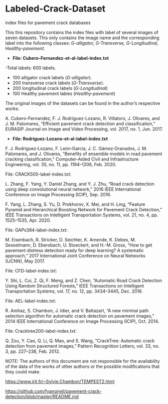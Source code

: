 # Labeled-Crack-Dataset
index files for pavement crack databases

This this repository contains the index files with label of several images of seven datasets. This only contains the image name and the corresponding label into the following classes: *G-alligator, G-Transverse, G-Longitudinal, Healthy-pavement*.


* **File: Cubero-Fernandez-et-al-label-index.txt**

-Total labels: 600 labels.
  - 100 alligator crack labels (*G-alligator*).
  - 200 transverse crack labels (*G-Transverse*).
  - 200 longitudinal crack labels (*G-Longitudinal*)
  - 100 Healthy pavement lables (*Healthy-pavement*)

The original images of the datasets can be found in the author’s respective works: 

A. Cubero-Fernandez, F. J. Rodriguez-Lozano, R. Villatoro, J. Olivares, and J. M. Palomares, “Efficient pavement crack detection and classification,” EURASIP Journal on Image and Video Processing, vol. 2017, no. 1, Jun. 2017.


* **File: Rodriguez-Lozano-et-al-label-index.txt**

F. J. Rodriguez‐Lozano, F. León‐García, J. C. Gámez‐Granados, J. M. Palomares, and J. Olivares, “Benefits of ensemble models in road pavement cracking classification,” Computer-Aided Civil and Infrastructure Engineering, vol. 35, no. 11, pp. 1194–1208, Feb. 2020.


File: CRACK500-label-index.txt: 

L. Zhang, F. Yang, Y. Daniel Zhang, and Y. J. Zhu, “Road crack detection using deep convolutional neural network,” 2016 IEEE International Conference on Image Processing (ICIP), Sep. 2016.

F. Yang, L. Zhang, S. Yu, D. Prokhorov, X. Mei, and H. Ling, “Feature Pyramid and Hierarchical Boosting Network for Pavement Crack Detection,” IEEE Transactions on Intelligent Transportation Systems, vol. 21, no. 4, pp. 1525–1535, Apr. 2020.

File: GAPs384-label-index.txt:  

M. Eisenbach, R. Stricker, D. Seichter, K. Amende, K. Debes, M. Sesselmann, D. Ebersbach, U. Stoeckert, and H.-M. Gross, “How to get pavement distress detection ready for deep learning? A systematic approach,” 2017 International Joint Conference on Neural Networks (IJCNN), May 2017.

File: CFD-label-index.txt: 

Y. Shi, L. Cui, Z. Qi, F. Meng, and Z. Chen, “Automatic Road Crack Detection Using Random Structured Forests,” IEEE Transactions on Intelligent Transportation Systems, vol. 17, no. 12, pp. 3434–3445, Dec. 2016.

File: AEL-label-index.txt: 

R. Amhaz, S. Chambon, J. Idier, and V. Baltazart, “A new minimal path selection algorithm for automatic crack detection on pavement images,” 2014 IEEE International Conference on Image Processing (ICIP), Oct. 2014.

File: Cracktree200-label-index.txt: 

Q. Zou, Y. Cao, Q. Li, Q. Mao, and S. Wang, “CrackTree: Automatic crack detection from pavement images,” Pattern Recognition Letters, vol. 33, no. 3, pp. 227–238, Feb. 2012.


NOTE: The authors of this document are not responsible for the availability of the data of the works of other authors or the possible modifications that they could make.



https://www.irit.fr/~Sylvie.Chambon/TEMPEST2.html

https://github.com/fyangneil/pavement-crack-detection/blob/master/README.md
